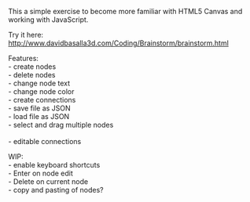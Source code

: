 This a simple exercise to become more familiar with HTML5 Canvas and working with JavaScript.

Try it here:
<br>http://www.davidbasalla3d.com/Coding/Brainstorm/brainstorm.html

Features:
    <br>- create nodes
    <br>- delete nodes
    <br>- change node text
    <br>- change node color
    <br>- create connections
    <br>- save file as JSON
    <br>- load file as JSON
    <br>- select and drag multiple nodes    
    <br>- editable connections    
    
  WIP:
    <br>- enable keyboard shortcuts
    <br>  - Enter on node edit
    <br>  - Delete on current node
    <br>- copy and pasting of nodes?

